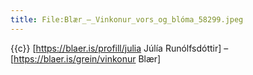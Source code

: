 ```yaml
---
title: File:Blær_–_Vinkonur_vors_og_blóma_58299.jpeg
---
```


{{c}} [https://blaer.is/profill/julia Júlía Runólfsdóttir] – [https://blaer.is/grein/vinkonur Blær]
